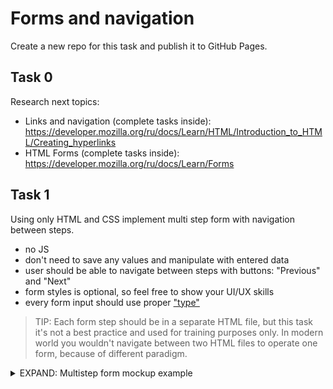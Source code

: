 # Forms and navigation

Create a new repo for this task and publish it to GitHub Pages.

## Task 0
Research next topics:
- Links and navigation (complete tasks inside): https://developer.mozilla.org/ru/docs/Learn/HTML/Introduction_to_HTML/Creating_hyperlinks
- HTML Forms (complete tasks inside): https://developer.mozilla.org/ru/docs/Learn/Forms

## Task 1
Using only HTML and CSS implement multi step form with navigation between steps.

- no JS
- don't need to save any values and manipulate with entered data
- user should be able to navigate between steps with buttons: "Previous" and "Next"
- form styles is optional, so feel free to show your UI/UX skills
- every form input should use proper ["type"](https://www.w3schools.com/html/html_form_input_types.asp)

> TIP: Each form step should be in a separate HTML file, but this task it's not a best practice and used for training purposes only. In modern world you wouldn't navigate between two HTML files to operate one form, because of different paradigm.

<details>
  <summary>EXPAND: Multistep form mockup example</summary>

  ![2021-09-10_05-20](https://user-images.githubusercontent.com/28801003/132788892-25f87348-f2e4-48db-8990-7148b618abf6.png)
  ![2021-09-10_05-22](https://user-images.githubusercontent.com/28801003/132788983-ef62af4e-40c6-4a94-b638-dbbde1ab1f51.png)
  ![2021-09-10_05-24](https://user-images.githubusercontent.com/28801003/132789120-e62668c5-d3d3-41f0-a68f-f99bc66668d4.png)
  ![2021-09-10_05-24_1](https://user-images.githubusercontent.com/28801003/132789157-57a9d910-494c-407c-a69c-4a582249a07b.png)
  ![2021-09-10_05-25](https://user-images.githubusercontent.com/28801003/132789213-50156f6c-e189-4cd1-9a24-c46c830d1598.png)
</details>

